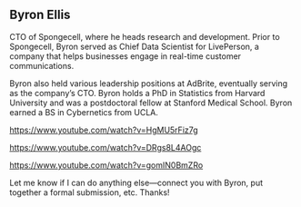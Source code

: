 ## Byron Ellis ##


CTO of Spongecell, where he heads research and development. Prior to Spongecell, Byron served as Chief Data Scientist for LivePerson, a company that helps businesses engage in real-time customer communications. 

Byron also held various leadership positions at AdBrite, eventually serving as the company’s CTO. Byron holds a PhD in Statistics from Harvard University and was a postdoctoral fellow at Stanford Medical School. Byron earned a BS in Cybernetics from UCLA.

https://www.youtube.com/watch?v=HgMU5rFiz7g

https://www.youtube.com/watch?v=DRgs8L4AOgc

https://www.youtube.com/watch?v=gomIN0BmZRo

Let me know if I can do anything else—connect you with Byron, put together a formal submission, etc.  Thanks!